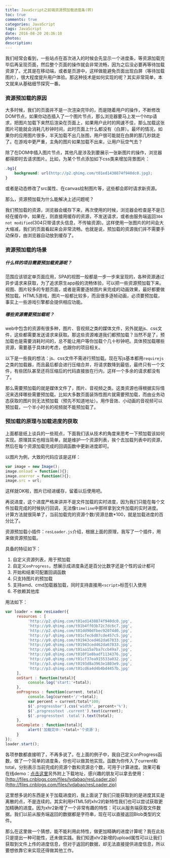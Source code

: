 ```yaml
---
title: JavaScript之前端资源预加载进度条(转)
toc: true
comments: true
categories: JavaScript
tags: JavaScript
date: 2016-08-20 20:36:10
photos:
description:
---
```


我们经常会看到，一些站点在首次进入的时候会先显示一个进度条，等资源加载完毕后再呈现页面，然后整个页面的操作就会非常流畅，因为之后没必要再等待加载资源了。尤其是在移动端，或者是页游中，这样做能避免页面出现白屏（等待加载图片），很大程度提升用户体验。那这种技术是如何实现的呢？其实非常简单，本文就来从基础细节探究一番。
<!--more-->
### 资源预加载的原因

大多时候，我们的页面并不是一次渲染完毕的，而是随着用户的操作，不断修改DOM节点，如果你动态插入了一个图片节点，那么浏览器要马上发一个http请求，把图片加载下来然后渲染在页面上，如果用户此时的网速不佳，那么加载这张图片可能就会消耗几秒钟时间，此时页面上什么都没有（白屏）。最坏的情况，如果你的应用图片很多，半天加载不出几张图，用户很可能就在白屏的那几秒跳走了。在游戏中更严重，主角的图片如果加载不出来，让用户玩空气去？

除了在DOM中插入图片节点，其他凡是涉及到要展示一张新图片的操作，浏览器都得即时去请求图片。比如，为某个节点添加如下css类来增加背景图片：

```css
.bg1{
    background: url(http://p2.qhimg.com/t01ed1438874f940dc0.jpg);
}
```
或者是动态修改了src属性、在canvas绘制图片等，这些都会即时请求新资源。

那么，资源预加载为什么能解决上述问题呢？

我们预加载的资源，浏览器会缓存下来，再次使用的时候，浏览器会检查是不是已经在缓存中，如果在，则直接用缓存的资源，不发送请求，或者由服务端返回`304 not modified`(304只带请求头信息，不传输资源)。这样使用一张图片的时间会大大缩减，我们的页面看起来会非常流畅。也就是说，预加载的资源我们并不需要手动保存，由浏览器自动放到缓存了。

### 资源预加载的场景

##### 什么样的项目需要预加载资源呢？

范围应该锁定单页面应用，SPA的视图一般都是一步一步来呈现的，各种资源通过异步请求来获取，为了追求原生app般的流畅体验，可以把一些资源预加载下来。视图、图片较多的专题页面，或者是需要逐帧图片来完成的动画效果，最好都要做预加载。HTML5游戏，图片一般都比较多，而且很多逐帧动画，必须要预加载，事实上一些游戏引擎都会提供相应功能。

##### 哪些资源需要预加载呢？

web中包含的资源有很多种，图片、音视频之类的媒体文件，另外就是js、css文件，这些都需要发送请求来获取。那这些资源难道我们都预加载？当然不是了，预加载也是需要消耗时间的，总不能让用户等你加载个几十秒钟吧。具体预加载哪些资源，需要基于具体的考虑，也跟你的项目相关。

以下是一些我的想法：js、css文件不需进行预加载。现在写js基本都用`requirejs`之类的加载器，而且最后都会进行压缩合并，将请求数降到最低，最终只有一个文件，有些团队甚至还将压缩后的代码直接放在行内，这样一个多余的请求都没有了。

那么需要预加载的就是媒体文件了，图片、音视频之类。这类资源也得根据实际情况来选择哪些需要预加载。比如大多数页面装饰性图片就需要预加载，而由业务动态获取的图片则无法预加载（预先不知道地址）。用作音效、小动画的音视频可以预加载，一个半小时长的视频就不能预加载了。

### 预加载的原理与加载进度的获取
     
上面都是纸上谈兵的一些观点，下面我们该从技术的角度来思考一下预加载该如何实现。原理其实也相当简单，就是维护一个资源列表，挨个去加载列表中的资源，然后在每个资源加载完成的回调函数中更新进度即可。

以图片为例，大致的代码应该是这样：
```js
var image = new Image();
image.onload = function(){};
image.onerror = function(){};
image.src = url;
```
这样就OK啦，图片已经进缓存，留着以后使用吧。

再说进度，这个进度严格来讲并不是文件加载的实时进度，因为我们只能在每个文件加载完成的时候执行回调，无法像`timeline`中那样拿到文件加载的实时进度。计算方法就很简单了，当前加载完的资源个数/资源总数*100，就是加载进度的百分比了。

资源预加载小插件：`resLoader.js`介绍，根据上面的原理，我写了一个插件，用来做资源预加载。

具备的特征如下：

1. 自定义资源列表，用于预加载
2. 自定义`onProgress`，想展示成进度条还是百分比数字还是个性的设计都可
3. 开始和结束可配置回调函数
4. 只支持图片的预加载
5. 支持amd、cmd加载器加载，同时支持直接用`<script>`标签引入使用
6. 不依赖其他库

用法如下：

```js
var loader = new resLoader({
     resources : [
          'http://p2.qhimg.com/t01ed1438874f940dc0.jpg',
          'http://p9.qhimg.com/t01b4ff03b72c7dc6c7.jpg',
          'http://p2.qhimg.com/t01dd90dfbec92074d0.jpg',
          'http://p7.qhimg.com/t01cfec6d87cde457c5.jpg',
          'http://p9.qhimg.com/t01943ced462da67833.jpg',
          'http://p0.qhimg.com/t01943ced462da67833.jpg',
          'http://p6.qhimg.com/t01aa15a7ba7ccb49a7.jpg',
          'http://p8.qhimg.com/t010f1e8badf1134376.jpg',
          'http://p8.qhimg.com/t01cf37ea915533a032.jpg',
          'http://p3.qhimg.com/t0193d8a3963e1803e9.jpg',
          'http://p3.qhimg.com/t01cd6a4d4b4bd4457b.jpg'
     ],
     onStart : function(total){
          console.log('start:'+total);
     },
     onProgress : function(current, total){
          console.log(current+'/'+total);
          var percent = current/total*100;
          $('.progressbar').css('width', percent+'%');
          $('.progresstext .current').text(current);
          $('.progresstext .total').text(total);
     },
     onComplete : function(total){
          alert('加载完毕:'+total+'个资源');
     }
});
loader.start();
```

各项参数都直接明了，不再多说了。在上面的例子中，我自己定义onProgress函数，做了一个简单的进度条，你也可以做其他实现。函数为你传入了current和total，分别表示当前完成的资源个数和资源总个数，可用于计算进度。效果可看在线demo：[点击这里](http://idoube.com/proj/resLoader/demo.html)另外附上下载地址，感兴趣的朋友可以拿去使用：[http://files.cnblogs.com/files/lvdabao/resLoader.zip](http://files.cnblogs.com/files/lvdabao/resLoader.zip)

这里想多说的东西是关于加载进度的，我上面说了我们只能获取到的是进度其实是离散的点，不是连续的。其实利用HTML5的xhr2的新特性我们也可以尝试获取更加精确的进度。因为xhr2新增了一个非常有趣的特性：可以从服务端获取文件数据。我们以前从服务端返回的数据都是字符串，现在可以直接返回Blob类型的文件。

那么在这里做一个猜想，能不能利用此特性，做更加精确的进度计算呢？我在此处只是提出一种可能性，还未做实践。我们知道xhr2新增的upload属性可以让我们获取到文件上传的进度信息，但对于返回的数据，却无法直接提供进度信息，所以要想依靠它来实现还得做其他工作。




